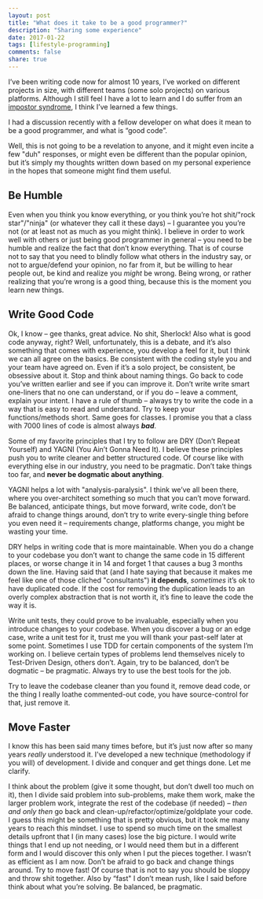 ```yaml
---
layout: post
title: "What does it take to be a good programmer?"
description: "Sharing some experience"
date: 2017-01-22
tags: [lifestyle-programming]
comments: false
share: true
---
```


I’ve been writing code now for almost 10 years, I’ve worked on different projects in size, with different teams (some solo projects) on various platforms. Although I still feel I have a lot to learn and I do suffer from an [impostor syndrome](http://www.hanselman.com/blog/ImAPhonyAreYou.aspx), I think I’ve learned a few things.

I had a discussion recently with a fellow developer on what does it mean to be a good programmer, and what is “good code”.

Well, this is not going to be a revelation to anyone, and it might even incite a few "duh" responses, or might even be different than the popular opinion, but it’s simply my thoughts written down based on my personal experience in the hopes that someone might find them useful.

## Be Humble

Even when you think you know everything, or you think you’re hot shit/"rock star"/"ninja" (or whatever they call it these days) – I guarantee you you’re not (or at least not as much as you might think). I believe in order to work well with others or just being good programmer in general – you need to be humble and realize the fact that don’t know everything. That is of course not to say that you need to blindly follow what others in the industry say, or not to argue/defend your opinion, no far from it, but  be willing to hear people out, be kind and realize you *might* be wrong. Being wrong, or rather realizing that you’re wrong is a good thing, because this is the moment you learn new things.

## Write Good Code

Ok, I know – gee thanks, great advice. No shit, Sherlock! Also what is good code anyway, right? Well, unfortunately, this is a debate, and it’s also something that comes with experience, you develop a feel for it, but I think we can all agree on the basics. Be consistent with the coding style you and your team have agreed on. Even if it’s a solo project, be consistent, be obsessive about it. Stop and think about naming things. Go back to code you’ve written earlier and see if you can improve it. Don’t write write smart one-liners that no one can understand, or if you do – leave a comment, explain your intent. I have a rule of thumb – always try to write the code in a way that is easy to read and understand. Try to keep your functions/methods short. Same goes for classes. I promise you that a class with 7000 lines of code is almost always ***bad***.

Some of my favorite principles that I try to follow are DRY (Don’t Repeat Yourself) and YAGNI (You Ain’t Gonna Need It). I believe these principles push you to write cleaner and better structured code. Of course like with everything else in our industry, you need to be pragmatic. Don’t take things too far, and **never be dogmatic about anything**.

YAGNI helps a lot with "analysis-paralysis". I think we’ve all been there, where you over-architect something so much that you can’t move forward. Be balanced, anticipate things, but move forward, write code, don’t be afraid to change things around, don’t try to write every-single thing before you even need it – requirements change, platforms change, you might be wasting your time.

DRY helps in writing code that is more maintainable. When you do a change to your codebase you don’t want to change the same code in 15 different places, or worse change it in 14 and forget 1 that causes a bug 3 months down the line. Having said that (and I hate saying that because it makes me feel like one of those cliched "consultants") **it depends**, *sometimes* it’s ok to have duplicated code. If the cost for removing the duplication leads to an overly complex abstraction that is not worth it, it’s fine to leave the code the way it is.

Write unit tests, they could prove to be invaluable, especially when you introduce changes to your codebase. When you discover a bug or an edge case, write a unit test for it, trust me you will thank your past-self later at some point. Sometimes I use TDD for certain components of the system I’m working on. I believe certain types of problems lend themselves nicely to Test-Driven Design, others don’t. Again, try to be balanced, don’t be dogmatic – be pragmatic. Always try to use the best tools for the job.

Try to leave the codebase cleaner than you found it, remove dead code, or the thing I really loathe commented-out code, you have source-control for that, just remove it.

## Move Faster

I know this has been said many times before, but it’s just now after so many years *really* understood it. I’ve developed a new technique (methodology if you will) of development. I divide and conquer and get things done. Let me clarify.

I think about the problem (give it some thought, but don’t dwell too much on it), then I divide said problem into sub-problems, make them work, make the larger problem work, integrate the rest of the codebase (if needed) – *then and only then* go back and clean-up/refactor/optimize/goldplate your code. I guess this might be something that is pretty obvious, but it took me many years to reach this mindset. I use to spend so much time on the smallest details upfront that I (in many cases) lose the big picture. I would write things that I end up not needing, or I would need them but in a different form and I would discover this only when I put the pieces together. I wasn’t as efficient as I am now. Don’t be afraid to go back and change things around. Try to move fast! Of course that is not to say you should be sloppy and throw shit together. Also by “fast" I don’t mean rush, like I said before think about what you’re solving. Be balanced, be pragmatic.